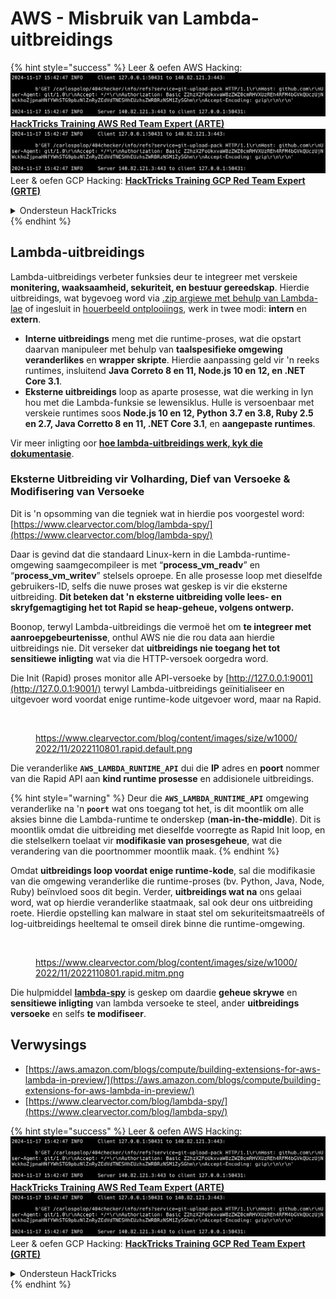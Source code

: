 # AWS - Misbruik van Lambda-uitbreidings

{% hint style="success" %}
Leer & oefen AWS Hacking:<img src="../../../../.gitbook/assets/image (1).png" alt="" data-size="line">[**HackTricks Training AWS Red Team Expert (ARTE)**](https://training.hacktricks.xyz/courses/arte)<img src="../../../../.gitbook/assets/image (1).png" alt="" data-size="line">\
Leer & oefen GCP Hacking: <img src="../../../../.gitbook/assets/image (2).png" alt="" data-size="line">[**HackTricks Training GCP Red Team Expert (GRTE)**<img src="../../../../.gitbook/assets/image (2).png" alt="" data-size="line">](https://training.hacktricks.xyz/courses/grte)

<details>

<summary>Ondersteun HackTricks</summary>

* Kyk na die [**subskripsie planne**](https://github.com/sponsors/carlospolop)!
* **Sluit aan by die** 💬 [**Discord-groep**](https://discord.gg/hRep4RUj7f) of die [**telegram-groep**](https://t.me/peass) of **volg** ons op **Twitter** 🐦 [**@hacktricks\_live**](https://twitter.com/hacktricks\_live)**.**
* **Deel hacking truuks deur PRs in te dien na die** [**HackTricks**](https://github.com/carlospolop/hacktricks) en [**HackTricks Cloud**](https://github.com/carlospolop/hacktricks-cloud) github repos.

</details>
{% endhint %}

## Lambda-uitbreidings

Lambda-uitbreidings verbeter funksies deur te integreer met verskeie **monitering, waaksaamheid, sekuriteit, en bestuur gereedskap**. Hierdie uitbreidings, wat bygevoeg word via [.zip argiewe met behulp van Lambda-lae](https://docs.aws.amazon.com/lambda/latest/dg/configuration-layers.html) of ingesluit in [houerbeeld ontplooiings](https://aws.amazon.com/blogs/compute/working-with-lambda-layers-and-extensions-in-container-images/), werk in twee modi: **intern** en **extern**.

* **Interne uitbreidings** meng met die runtime-proses, wat die opstart daarvan manipuleer met behulp van **taalspesifieke omgewing veranderlikes** en **wrapper skripte**. Hierdie aanpassing geld vir 'n reeks runtimes, insluitend **Java Correto 8 en 11, Node.js 10 en 12, en .NET Core 3.1**.
* **Eksterne uitbreidings** loop as aparte prosesse, wat die werking in lyn hou met die Lambda-funksie se lewensiklus. Hulle is versoenbaar met verskeie runtimes soos **Node.js 10 en 12, Python 3.7 en 3.8, Ruby 2.5 en 2.7, Java Corretto 8 en 11, .NET Core 3.1**, en **aangepaste runtimes**.

Vir meer inligting oor [**hoe lambda-uitbreidings werk, kyk die dokumentasie**](https://docs.aws.amazon.com/lambda/latest/dg/runtimes-extensions-api.html).

### Eksterne Uitbreiding vir Volharding, Dief van Versoeke & Modifisering van Versoeke

Dit is 'n opsomming van die tegniek wat in hierdie pos voorgestel word: [https://www.clearvector.com/blog/lambda-spy/](https://www.clearvector.com/blog/lambda-spy/)

Daar is gevind dat die standaard Linux-kern in die Lambda-runtime-omgewing saamgecompileer is met “**process\_vm\_readv**” en “**process\_vm\_writev**” stelsels oproepe. En alle prosesse loop met dieselfde gebruikers-ID, selfs die nuwe proses wat geskep is vir die eksterne uitbreiding. **Dit beteken dat 'n eksterne uitbreiding volle lees- en skryfgemagtiging het tot Rapid se heap-geheue, volgens ontwerp.**

Boonop, terwyl Lambda-uitbreidings die vermoë het om **te integreer met aanroepgebeurtenisse**, onthul AWS nie die rou data aan hierdie uitbreidings nie. Dit verseker dat **uitbreidings nie toegang het tot sensitiewe inligting** wat via die HTTP-versoek oorgedra word.

Die Init (Rapid) proses monitor alle API-versoeke by [http://127.0.0.1:9001](http://127.0.0.1:9001/) terwyl Lambda-uitbreidings geïnitialiseer en uitgevoer word voordat enige runtime-kode uitgevoer word, maar na Rapid.

<figure><img src="../../../../.gitbook/assets/image (254).png" alt=""><figcaption><p><a href="https://www.clearvector.com/blog/content/images/size/w1000/2022/11/2022110801.rapid.default.png">https://www.clearvector.com/blog/content/images/size/w1000/2022/11/2022110801.rapid.default.png</a></p></figcaption></figure>

Die veranderlike **`AWS_LAMBDA_RUNTIME_API`** dui die **IP** adres en **poort** nommer van die Rapid API aan **kind runtime prosesse** en addisionele uitbreidings.

{% hint style="warning" %}
Deur die **`AWS_LAMBDA_RUNTIME_API`** omgewing veranderlike na 'n **`poort`** wat ons toegang tot het, is dit moontlik om alle aksies binne die Lambda-runtime te onderskep (**man-in-the-middle**). Dit is moontlik omdat die uitbreiding met dieselfde voorregte as Rapid Init loop, en die stelselkern toelaat vir **modifikasie van prosesgeheue**, wat die verandering van die poortnommer moontlik maak.
{% endhint %}

Omdat **uitbreidings loop voordat enige runtime-kode**, sal die modifikasie van die omgewing veranderlike die runtime-proses (bv. Python, Java, Node, Ruby) beïnvloed soos dit begin. Verder, **uitbreidings wat na** ons gelaai word, wat op hierdie veranderlike staatmaak, sal ook deur ons uitbreiding roete. Hierdie opstelling kan malware in staat stel om sekuriteitsmaatreëls of log-uitbreidings heeltemal te omseil direk binne die runtime-omgewing.

<figure><img src="../../../../.gitbook/assets/image (267).png" alt=""><figcaption><p><a href="https://www.clearvector.com/blog/content/images/size/w1000/2022/11/2022110801.rapid.mitm.png">https://www.clearvector.com/blog/content/images/size/w1000/2022/11/2022110801.rapid.mitm.png</a></p></figcaption></figure>

Die hulpmiddel [**lambda-spy**](https://github.com/clearvector/lambda-spy) is geskep om daardie **geheue skrywe** en **sensitiewe inligting** van lambda versoeke te steel, ander **uitbreidings** **versoeke** en selfs **te modifiseer**.

## Verwysings

* [https://aws.amazon.com/blogs/compute/building-extensions-for-aws-lambda-in-preview/](https://aws.amazon.com/blogs/compute/building-extensions-for-aws-lambda-in-preview/)
* [https://www.clearvector.com/blog/lambda-spy/](https://www.clearvector.com/blog/lambda-spy/)

{% hint style="success" %}
Leer & oefen AWS Hacking:<img src="../../../../.gitbook/assets/image (1).png" alt="" data-size="line">[**HackTricks Training AWS Red Team Expert (ARTE)**](https://training.hacktricks.xyz/courses/arte)<img src="../../../../.gitbook/assets/image (1).png" alt="" data-size="line">\
Leer & oefen GCP Hacking: <img src="../../../../.gitbook/assets/image (2).png" alt="" data-size="line">[**HackTricks Training GCP Red Team Expert (GRTE)**<img src="../../../../.gitbook/assets/image (2).png" alt="" data-size="line">](https://training.hacktricks.xyz/courses/grte)

<details>

<summary>Ondersteun HackTricks</summary>

* Kyk na die [**subskripsie planne**](https://github.com/sponsors/carlospolop)!
* **Sluit aan by die** 💬 [**Discord-groep**](https://discord.gg/hRep4RUj7f) of die [**telegram-groep**](https://t.me/peass) of **volg** ons op **Twitter** 🐦 [**@hacktricks\_live**](https://twitter.com/hacktricks\_live)**.**
* **Deel hacking truuks deur PRs in te dien na die** [**HackTricks**](https://github.com/carlospolop/hacktricks) en [**HackTricks Cloud**](https://github.com/carlospolop/hacktricks-cloud) github repos.

</details>
{% endhint %}
